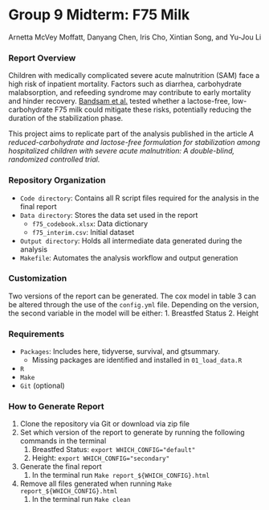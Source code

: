 Group 9 Midterm: F75 Milk
================
Arnetta McVey Moffatt, Danyang Chen, Iris Cho, Xintian Song, and Yu-Jou
Li

### Report Overview

Children with medically complicated severe acute malnutrition (SAM) face
a high risk of inpatient mortality. Factors such as diarrhea,
carbohydrate malabsorption, and refeeding syndrome may contribute to
early mortality and hinder recovery. [Bandsam et
al.](https://journals.plos.org/plosmedicine/article?id=10.1371/journal.pmed.1002747)
tested whether a lactose-free, low-carbohydrate F75 milk could mitigate
these risks, potentially reducing the duration of the stabilization
phase.

This project aims to replicate part of the analysis published in the
article *A reduced-carbohydrate and lactose-free formulation for
stabilization among hospitalized children with severe acute
malnutrition: A double-blind, randomized controlled trial.*

### Repository Organization

- `Code directory`: Contains all R script files required for the
  analysis in the final report
- `Data directory`: Stores the data set used in the report
  - `f75_codebook.xlsx`: Data dictionary
  - `f75_interim.csv`: Initial dataset
- `Output directory`: Holds all intermediate data generated during the
  analysis
- `Makefile`: Automates the analysis workflow and output generation

### Customization

Two versions of the report can be generated. The cox model in table 3
can be altered through the use of the `config.yml` file. Depending on
the version, the second variable in the model will be either: 1.
Breastfed Status 2. Height

### Requirements

- `Packages`: Includes here, tidyverse, survival, and gtsummary.
  - Missing packages are identified and installed in `01_load_data.R`
- `R`
- `Make`
- `Git` (optional)

### How to Generate Report

1.  Clone the repository via Git or download via zip file
2.  Set which version of the report to generate by running the following
    commands in the terminal
    1.  Breastfed Status: `export WHICH_CONFIG="default"`
    2.  Height: `export WHICH_CONFIG="secondary"`
3.  Generate the final report
    1.  In the terminal run `Make report_${WHICH_CONFIG}.html`
4.  Remove all files generated when running
    `Make report_${WHICH_CONFIG}.html`
    1.  In the terminal run `Make clean`
